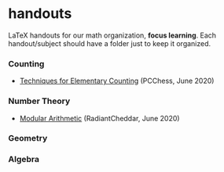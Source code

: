 # handouts
LaTeX handouts for our math organization, **focus learning**.
Each handout/subject should have a folder just to keep it organized.  

### Counting

- [Techniques for Elementary Counting](https://github.com/focus-learning/handouts/blob/master/counting/elementary-counting/techniques-for-elementary-counting.pdf) (PCChess, June 2020)

### Number Theory

- [Modular Arithmetic](https://github.com/focus-learning/handouts/blob/master/Number%20Theory/modular_arithmetic_beg/modular_arithmetic.pdf) (RadiantCheddar, June 2020)

### Geometry

### Algebra
